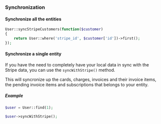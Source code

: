 ### Synchronization

#### Synchronize all the entities

```php
User::syncStripeCustomers(function($customer)
{
	return User::where('stripe_id', $customer['id'])->first();
});
```

#### Synchronize a single entity

If you have the need to completely have your local data in sync with the Stripe data, you can use the `syncWithStripe()` method.

This will syncronize up the cards, charges, invoices and their invoice items, the pending invoice items and subscriptions that belongs to your entity.

##### Example

```php
$user = User::find(1);

$user->syncWithStripe();
```
